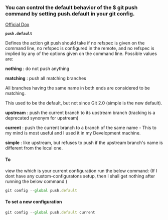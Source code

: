 ### You can control the default behavior of the $ git push command by setting push.default in your git config.

[Official Dox](https://git-scm.com/docs/git-config#Documentation/git-config.txt-pushdefault)

**`push.default`**

Defines the action git push should take if no refspec is
given on the command line, no refspec is configured in the remote, and
no refspec is implied by any of the options given on the command line.
Possible values are:

 **nothing** : do not push anything

 **matching** : push all matching branches

All branches having the same name in both ends are considered to be matching.

This used to be the default, but not since Git 2.0 (simple is the new default).

 **upstream** : push the current branch to its upstream branch (tracking is a deprecated synonym for upstream)

 **current** : push the current branch to a branch of the same name - This to my mind is most useful and I used it in my Development machine.

 **simple** : like upstream, but refuses to push if the upstream branch's name is different from the local one.

#### To

 view the which is your current configuration run the below command: (If
 I dont have any custom-configuratons setup, then I shall get nothing
after running the below command )

```js
git config --global push.default
```

#### To set a new configuration

```js
git config --global push.default current
```
